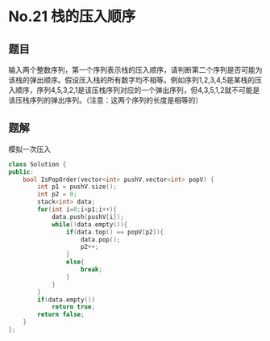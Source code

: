 # No.21 栈的压入顺序

## 题目

输入两个整数序列，第一个序列表示栈的压入顺序，请判断第二个序列是否可能为该栈的弹出顺序。假设压入栈的所有数字均不相等。例如序列1,2,3,4,5是某栈的压入顺序，序列4,5,3,2,1是该压栈序列对应的一个弹出序列，但4,3,5,1,2就不可能是该压栈序列的弹出序列。（注意：这两个序列的长度是相等的） 

## 题解

模拟一次压入

```c++
class Solution {
public:
    bool IsPopOrder(vector<int> pushV,vector<int> popV) {
        int p1 = pushV.size();
        int p2 = 0;
        stack<int> data;
        for(int i=0;i<p1;i++){
            data.push(pushV[i]);
            while(!data.empty()){
                if(data.top() == popV[p2]){
                    data.pop();
                    p2++;
                }
                else{
                    break;
                }
            }
        }
        if(data.empty())
            return true;
        return false;
    }
};
```

